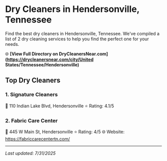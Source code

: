 # Dry Cleaners in Hendersonville, Tennessee

Find the best dry cleaners in Hendersonville, Tennessee. We've compiled a list of 2 dry cleaning services to help you find the perfect one for your needs.

🌐 **[View Full Directory on DryCleanersNear.com](https://drycleanersnear.com/city/United States/Tennessee/Hendersonville)**

## Top Dry Cleaners

### 1. Signature Cleaners
📍 110 Indian Lake Blvd, Hendersonville
⭐ Rating: 4.1/5

### 2. Fabric Care Center
📍 445 W Main St, Hendersonville
⭐ Rating: 4/5
🌐 Website: https://fabriccarecentertn.com/


---

*Last updated: 7/31/2025*
